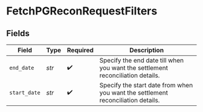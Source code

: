 # FetchPGReconRequestFilters


## Fields

| Field                                                                            | Type                                                                             | Required                                                                         | Description                                                                      |
| -------------------------------------------------------------------------------- | -------------------------------------------------------------------------------- | -------------------------------------------------------------------------------- | -------------------------------------------------------------------------------- |
| `end_date`                                                                       | *str*                                                                            | :heavy_check_mark:                                                               | Specify the end date till when you want the settlement reconciliation details.   |
| `start_date`                                                                     | *str*                                                                            | :heavy_check_mark:                                                               | Specify the start date from when you want the settlement reconciliation details. |